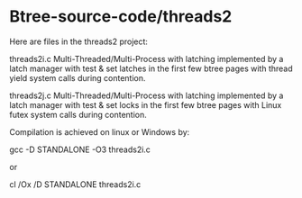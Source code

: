 Btree-source-code/threads2
==========================

Here are files in the threads2 project:

threads2i.c     Multi-Threaded/Multi-Process with latching implemented by a latch manager with test & set latches in the first few btree pages with thread yield system calls during contention.

threads2j.c     Multi-Threaded/Multi-Process with latching implemented by a latch manager with test & set locks in the first few btree pages with Linux futex system calls during contention.

Compilation is achieved on linux or Windows by:

gcc -D STANDALONE -O3 threads2i.c

or

cl /Ox /D STANDALONE threads2i.c
